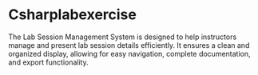 # Csharplabexercise
The Lab Session Management System is designed to help instructors manage and present lab session details efficiently. It ensures a clean and organized display, allowing for easy navigation, complete documentation, and export functionality.

